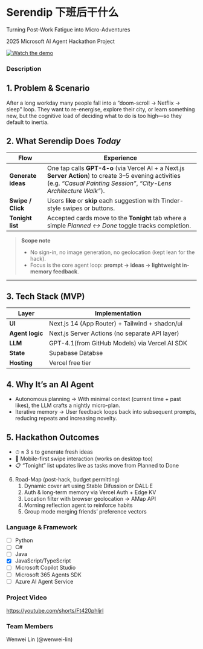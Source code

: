# Serendip 下班后干什么

Turning Post-Work Fatigue into Micro-Adventures

2025 Microsoft AI Agent Hackathon Project

[![Watch the demo](https://img.youtube.com/vi/Ft420phljrI/hqdefault.jpg)](https://youtu.be/Ft420phljrI)

### Description

## 1. Problem & Scenario

After a long workday many people fall into a “doom-scroll → Netflix → sleep” loop. They want to re-energise, explore their city, or learn something new, but the cognitive load of deciding what to do is too high—so they default to inertia.

## 2. What **Serendip** Does _Today_

| Flow               | Experience                                                                                                                                                                    |
| ------------------ | ----------------------------------------------------------------------------------------------------------------------------------------------------------------------------- |
| **Generate ideas** | One tap calls **GPT-4-o** (via Vercel AI + a Next.js **Server Action**) to create 3–5 evening activities (e.g. _“Casual Painting Session”_, _“City-Lens Architecture Walk”_). |
| **Swipe / Click**  | Users **like** or **skip** each suggestion with Tinder-style swipes or buttons.                                                                                               |
| **Tonight list**   | Accepted cards move to the **Tonight** tab where a simple _Planned ↔ Done_ toggle tracks completion.                                                                          |

> **Scope note**
>
> - No sign-in, no image generation, no geolocation (kept lean for the hack).
> - Focus is the core agent loop: **prompt → ideas → lightweight in-memory feedback**.

---

## 3. Tech Stack (MVP)

| Layer           | Implementation                                 |
| --------------- | ---------------------------------------------- |
| **UI**          | Next.js 14 (App Router) + Tailwind + shadcn/ui |
| **Agent logic** | Next.js Server Actions (no separate API layer) |
| **LLM**         | GPT-4.1(from GitHub Models) via Vercel AI SDK  |
| **State**       | Supabase Databse                               |
| **Hosting**     | Vercel free tier                               |

## 4. Why It’s an AI Agent

- Autonomous planning → With minimal context (current time + past likes), the LLM crafts a nightly micro-plan.
- Iterative memory → User feedback loops back into subsequent prompts, reducing repeats and increasing novelty.

## 5. Hackathon Outcomes

- ⏱ ≈ 3 s to generate fresh ideas
- 📲 Mobile-first swipe interaction (works on desktop too)
- 📋 “Tonight” list updates live as tasks move from Planned to Done

6. Road-Map (post-hack, budget permitting)
   1. Dynamic cover art using Stable Difussion or DALL·E
   2. Auth & long-term memory via Vercel Auth + Edge KV
   3. Location filter with browser geolocation → AMap API
   4. Morning reflection agent to reinforce habits
   5. Group mode merging friends’ preference vectors

### Language & Framework

- [ ] Python
- [ ] C#
- [ ] Java
- [x] JavaScript/TypeScript
- [ ] Microsoft Copilot Studio
- [ ] Microsoft 365 Agents SDK
- [ ] Azure AI Agent Service

### Project Video

https://youtube.com/shorts/Ft420phljrI

### Team Members

Wenwei Lin (@wenwei-lin)
